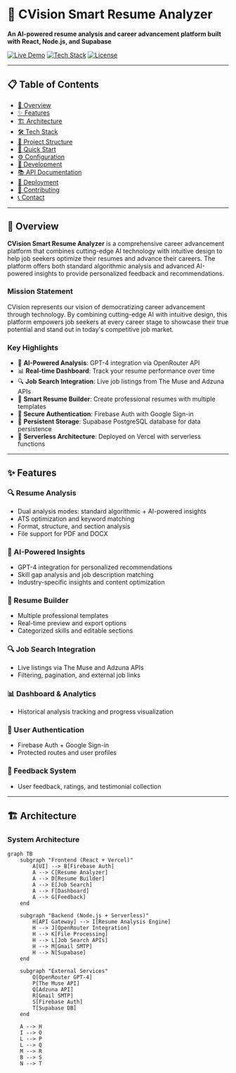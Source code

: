 # 🚀 CVision Smart Resume Analyzer

**An AI-powered resume analysis and career advancement platform built with React, Node.js, and Supabase**

[![Live Demo](https://img.shields.io/badge/Live%20Demo-Visit%20Site-green?style=for-the-badge)](https://c-vision-smart-resume-analyzer-327s.vercel.app)
[![Tech Stack](https://img.shields.io/badge/Tech%20Stack-React%20%7C%20Node.js%20%7C%20Supabase-blue?style=for-the-badge)](https://github.com/Siddhi1604/CVision-Smart-Resume-Analyzer)
[![License](https://img.shields.io/badge/License-MIT-yellow?style=for-the-badge)](LICENSE)

---

## 📋 Table of Contents

- [🎯 Overview](#-overview)
- [✨ Features](#-features)
- [🏗️ Architecture](#️-architecture)
- [🛠️ Tech Stack](#️-tech-stack)
- [📁 Project Structure](#-project-structure)
- [🚀 Quick Start](#-quick-start)
- [⚙️ Configuration](#️-configuration)
- [🔧 Development](#-development)
- [📚 API Documentation](#-api-documentation)
- [🚀 Deployment](#-deployment)
- [🤝 Contributing](#-contributing)
- [📞 Contact](#-contact)

---

## 🎯 Overview

**CVision Smart Resume Analyzer** is a comprehensive career advancement platform that combines cutting-edge AI technology with intuitive design to help job seekers optimize their resumes and advance their careers. The platform offers both standard algorithmic analysis and advanced AI-powered insights to provide personalized feedback and recommendations.

### Mission Statement

CVision represents our vision of democratizing career advancement through technology. By combining cutting-edge AI with intuitive design, this platform empowers job seekers at every career stage to showcase their true potential and stand out in today's competitive job market.

### Key Highlights

- 🤖 **AI-Powered Analysis**: GPT-4 integration via OpenRouter API  
- 📊 **Real-time Dashboard**: Track your resume performance over time  
- 🔍 **Job Search Integration**: Live job listings from The Muse and Adzuna APIs  
- 📝 **Smart Resume Builder**: Create professional resumes with multiple templates  
- 🔐 **Secure Authentication**: Firebase Auth with Google Sign-in  
- 💾 **Persistent Storage**: Supabase PostgreSQL database for data persistence  
- 🚀 **Serverless Architecture**: Deployed on Vercel with serverless functions  

---

## ✨ Features

### 🔍 Resume Analysis
- Dual analysis modes: standard algorithmic + AI-powered insights  
- ATS optimization and keyword matching  
- Format, structure, and section analysis  
- File support for PDF and DOCX  

### 🤖 AI-Powered Insights
- GPT-4 integration for personalized recommendations  
- Skill gap analysis and job description matching  
- Industry-specific insights and content optimization  

### 📝 Resume Builder
- Multiple professional templates  
- Real-time preview and export options  
- Categorized skills and editable sections  

### 🔍 Job Search Integration
- Live listings via The Muse and Adzuna APIs  
- Filtering, pagination, and external job links  

### 📊 Dashboard & Analytics
- Historical analysis tracking and progress visualization  

### 🔐 User Authentication
- Firebase Auth + Google Sign-in  
- Protected routes and user profiles  

### 💬 Feedback System
- User feedback, ratings, and testimonial collection  

---

## 🏗️ Architecture

### System Architecture

```mermaid
graph TB
    subgraph "Frontend (React + Vercel)"
        A[UI] --> B[Firebase Auth]
        A --> C[Resume Analyzer]
        A --> D[Resume Builder]
        A --> E[Job Search]
        A --> F[Dashboard]
        A --> G[Feedback]
    end

    subgraph "Backend (Node.js + Serverless)"
        H[API Gateway] --> I[Resume Analysis Engine]
        H --> J[OpenRouter Integration]
        H --> K[File Processing]
        H --> L[Job Search APIs]
        H --> M[Gmail SMTP]
        H --> N[Supabase]
    end

    subgraph "External Services"
        O[OpenRouter GPT-4]
        P[The Muse API]
        Q[Adzuna API]
        R[Gmail SMTP]
        S[Firebase Auth]
        T[Supabase DB]
    end

    A --> H
    I --> O
    L --> P
    L --> Q
    M --> R
    B --> S
    N --> T
